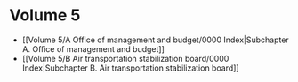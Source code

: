 # Volume 5

- [[Volume 5/A Office of management and budget/0000 Index|Subchapter A. Office of management and budget]]
- [[Volume 5/B Air transportation stabilization board/0000 Index|Subchapter B. Air transportation stabilization board]]